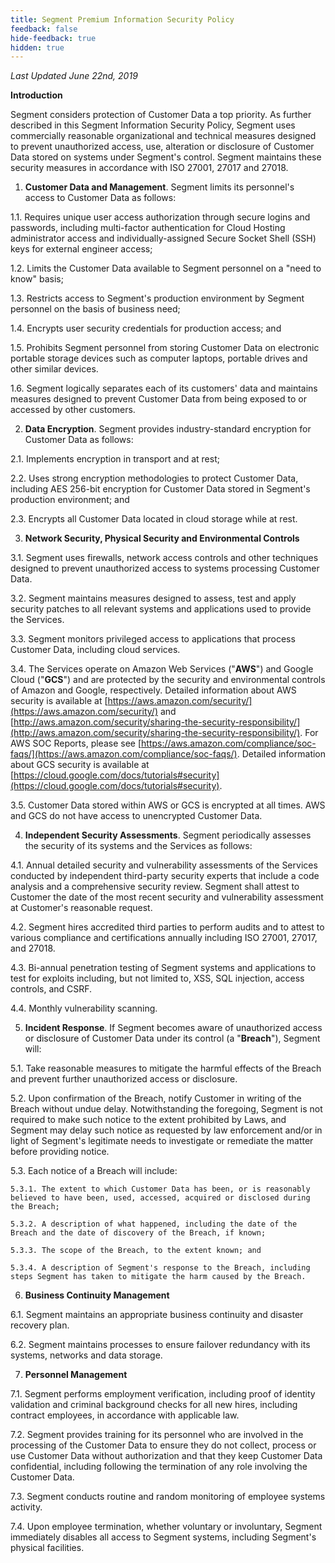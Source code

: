 ```yaml
---
title: Segment Premium Information Security Policy
feedback: false
hide-feedback: true
hidden: true
---
```


_Last Updated June 22nd, 2019_

**Introduction**

Segment considers protection of Customer Data a top priority. As further described in this Segment Information Security Policy, Segment uses commercially reasonable organizational and technical measures designed to prevent unauthorized access, use, alteration or disclosure of Customer Data stored on systems under Segment's control. Segment maintains these security measures in accordance with ISO 27001, 27017 and 27018.

1. **Customer Data and Management**. Segment limits its personnel's access to Customer Data as follows:

  1.1. Requires unique user access authorization through secure logins and passwords, including multi-factor authentication for Cloud Hosting administrator access and individually-assigned Secure Socket Shell (SSH) keys for external engineer access;

  1.2. Limits the Customer Data available to Segment personnel on a "need to know" basis;

  1.3. Restricts access to Segment's production environment by Segment personnel on the basis of business need;

  1.4. Encrypts user security credentials for production access; and

  1.5. Prohibits Segment personnel from storing Customer Data on electronic portable storage devices such as computer laptops, portable drives and other similar devices.

  1.6. Segment logically separates each of its customers' data and maintains measures designed to prevent Customer Data from being exposed to or accessed by other customers.

2. **Data Encryption**. Segment provides industry-standard encryption for Customer Data as follows:

  2.1. Implements encryption in transport and at rest;

  2.2. Uses strong encryption methodologies to protect Customer Data, including AES 256-bit encryption for Customer Data stored in Segment's production environment; and

  2.3. Encrypts all Customer Data located in cloud storage while at rest.

3. **Network Security, Physical Security and Environmental Controls**

  3.1. Segment uses firewalls, network access controls and other techniques designed to prevent unauthorized access to systems processing Customer Data.

  3.2. Segment maintains measures designed to assess, test and apply security patches to all relevant systems and applications used to provide the Services.

  3.3. Segment monitors privileged access to applications that process Customer Data, including cloud services.

  3.4. The Services operate on Amazon Web Services ("**AWS**") and Google Cloud ("**GCS**") and are protected by the security and environmental controls of Amazon and Google, respectively. Detailed information about AWS security is available at [https://aws.amazon.com/security/](https://aws.amazon.com/security/) and [http://aws.amazon.com/security/sharing-the-security-responsibility/](http://aws.amazon.com/security/sharing-the-security-responsibility/). For AWS SOC Reports, please see [https://aws.amazon.com/compliance/soc-faqs/](https://aws.amazon.com/compliance/soc-faqs/). Detailed information about GCS security is available at [https://cloud.google.com/docs/tutorials#security](https://cloud.google.com/docs/tutorials#security).

  3.5. Customer Data stored within AWS or GCS is encrypted at all times. AWS and GCS do not have access to unencrypted Customer Data.

4. **Independent Security Assessments**. Segment periodically assesses the security of its systems and the Services as follows:

  4.1. Annual detailed security and vulnerability assessments of the Services conducted by independent third-party security experts that include a code analysis and a comprehensive security review. Segment shall attest to Customer the date of the most recent security and vulnerability assessment at Customer's reasonable request.

  4.2. Segment hires accredited third parties to perform audits and to attest to various compliance and certifications annually including ISO 27001, 27017, and 27018.

  4.3. Bi-annual penetration testing of Segment systems and applications to test for exploits including, but not limited to, XSS, SQL injection, access controls, and CSRF.

  4.4. Monthly vulnerability scanning.

5. **Incident Response**. If Segment becomes aware of unauthorized access or disclosure of Customer Data under its control (a "**Breach**"), Segment will:

  5.1. Take reasonable measures to mitigate the harmful effects of the Breach and prevent further unauthorized access or disclosure.

  5.2. Upon confirmation of the Breach, notify Customer in writing of the Breach without undue delay. Notwithstanding the foregoing, Segment is not required to make such notice to the extent prohibited by Laws, and Segment may delay such notice as requested by law enforcement and/or in light of Segment's legitimate needs to investigate or remediate the matter before providing notice.

  5.3. Each notice of a Breach will include:

    5.3.1. The extent to which Customer Data has been, or is reasonably believed to have been, used, accessed, acquired or disclosed during the Breach;

    5.3.2. A description of what happened, including the date of the Breach and the date of discovery of the Breach, if known;

    5.3.3. The scope of the Breach, to the extent known; and

    5.3.4. A description of Segment's response to the Breach, including steps Segment has taken to mitigate the harm caused by the Breach.

6. **Business Continuity Management**

  6.1. Segment maintains an appropriate business continuity and disaster recovery plan.

  6.2. Segment maintains processes to ensure failover redundancy with its systems, networks and data storage.

7. **Personnel Management**

  7.1. Segment performs employment verification, including proof of identity validation and criminal background checks for all new hires, including contract employees, in accordance with applicable law.

  7.2. Segment provides training for its personnel who are involved in the processing of the Customer Data to ensure they do not collect, process or use Customer Data without authorization and that they keep Customer Data confidential, including following the termination of any role involving the Customer Data.

  7.3. Segment conducts routine and random monitoring of employee systems activity.

  7.4. Upon employee termination, whether voluntary or involuntary, Segment immediately disables all access to Segment systems, including Segment's physical facilities.
